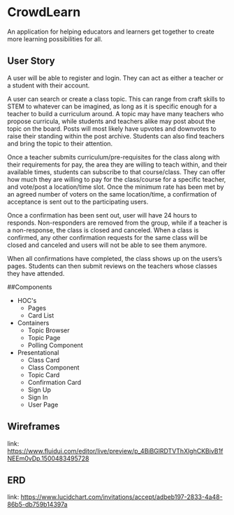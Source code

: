# CrowdLearn

An application for helping educators and learners get together to create more learning possibilities for all.

## User Story

A user will be able to register and login. They can act as either a teacher or a student with their account.

A user can search or create a class topic. This can range from craft skills to STEM to whatever can be imagined, as long as it is specific enough for a teacher to build a curriculum around.
A topic may have many teachers who propose curricula, while students and teachers alike may post about the topic on the board. Posts will most likely have upvotes and downvotes to raise their standing within the post archive. Students can also find teachers and bring the topic to their attention.

Once a teacher submits curriculum/pre-requisites for the class along with their requirements for pay, the area they are willing to teach within, and their available times, students can subscribe to that course/class. They can offer how much they are willing to pay for the class/course for a specific teacher, and vote/post a location/time slot. Once the minimum rate has been met by an agreed number of voters on the same location/time, a confirmation of acceptance is sent out to the participating users.


Once a confirmation has been sent out, user will have 24 hours to responds. Non-responders are removed from the group, while if a teacher is a non-response, the class is closed and canceled. When a class is confirmed, any other confirmation requests for the same class will be closed and canceled and users will not be able to see them anymore.


When all confirmations have completed, the class shows up on the users’s pages. Students can then submit reviews on the teachers whose classes they have attended.

##Components
- HOC's
  - Pages
  - Card List
- Containers
  - Topic Browser
  - Topic Page
  - Polling Component
- Presentational
  - Class Card
  - Class Component
  - Topic Card
  - Confirmation Card
  - Sign Up
  - Sign In
  - User Page



## Wireframes
link: https://www.fluidui.com/editor/live/preview/p_4BiBGlRDTVThXlghCKBivB1fNEEm0vDp.1500483495728

## ERD

link: https://www.lucidchart.com/invitations/accept/adbeb197-2833-4a48-86b5-db759b14397a
